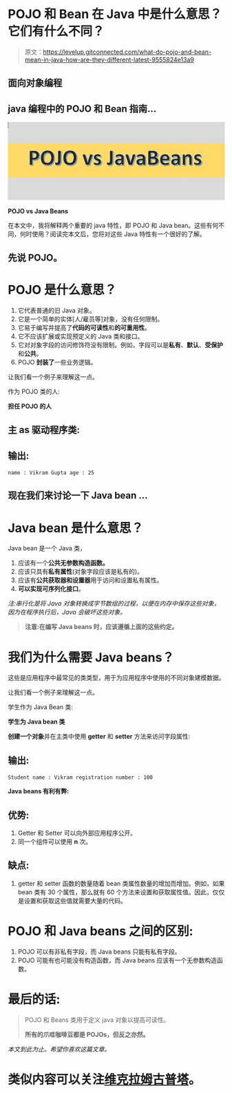 # POJO 和 Bean 在 Java 中是什么意思？它们有什么不同？

> 原文：<https://levelup.gitconnected.com/what-do-pojo-and-bean-mean-in-java-how-are-they-different-latest-9555824e13a9>

## 面向对象编程

## java 编程中的 POJO 和 Bean 指南…

![](img/2f2e635c5784e4e3b481ba7a815f0b20.png)

**POJO vs Java Beans**

在本文中，我将解释两个重要的 java 特性，即 POJO 和 Java bean。这些有何不同，何时使用？阅读完本文后，您将对这些 Java 特性有一个很好的了解。

## 先说 POJO。

# POJO 是什么意思？

1.  它代表普通的旧 Java 对象。
2.  它是一个简单的实体[人/雇员等]对象，没有任何限制。
3.  它易于编写并提高了**代码的可读性**和**的可重用性**。
4.  它不应该扩展或实现预定义的 Java 类和接口。
5.  它对对象字段的访问修饰符没有限制。例如，字段可以是**私有**、**默认**、**受保护**和**公共**。
6.  POJO **封装了**一些业务逻辑。

让我们看一个例子来理解这一点。

作为 POJO 类的人:

**担任 POJO 的人**

## 主 as 驱动程序类:

## 输出:

```
name : Vikram Gupta age : 25
```

## 现在我们来讨论一下 Java bean …

# Java bean 是什么意思？

Java bean 是一个 Java 类，

1.  应该有一个**公共无参数构造函数。**
2.  应该只具有**私有属性**(对象字段应该是私有的)。
3.  应该有**公共获取器和设置器**用于访问和设置私有属性。
4.  **可以实现可序列化接口**。

*注:串行化是将 Java 对象转换成字节数组的过程，以便在内存中保存这些对象，因为在程序执行后，Java 会破坏这些对象。*

> **注意:在编写 Java beans 时，应该遵循上面的这些约定。**

# 我们为什么需要 Java beans？

这些是应用程序中最常见的类类型，用于为应用程序中使用的不同对象建模数据。

让我们看一个例子来理解这一点。

学生作为 Java Bean 类:

**学生为 Java bean 类**

**创建一个对象**并在主类中使用 **getter** 和 **setter** 方法来访问字段属性:

## 输出:

```
Student name : Vikram registration number : 100
```

**Java beans 有利有弊:**

## 优势:

1.  Getter 和 Setter 可以向外部应用程序公开。
2.  同一个组件可以使用 **n** 次。

## 缺点:

1.  getter 和 setter 函数的数量随着 bean 类属性数量的增加而增加。例如，如果 bean 类有 30 个属性，那么就有 60 个方法来设置和获取属性值。因此，仅仅是设置和获取这些值就需要大量的代码。

# POJO 和 Java beans 之间的区别:

1.  POJO 可以有非私有字段，而 Java beans 只能有私有字段。
2.  POJO 可能有也可能没有构造函数，而 Java beans 应该有一个无参数构造函数。

# 最后的话:

> POJO 和 Beans 类用于定义 java 对象以提高可读性。
> 
> **所有的爪哇咖啡豆都是 POJOs，但反之亦然。**

*本文到此为止。希望你喜欢这篇文章。*

# 类似内容可以关注[维克拉姆古普塔](https://medium.com/u/2c3b611409dc?source=post_page-----9555824e13a9--------------------------------)。